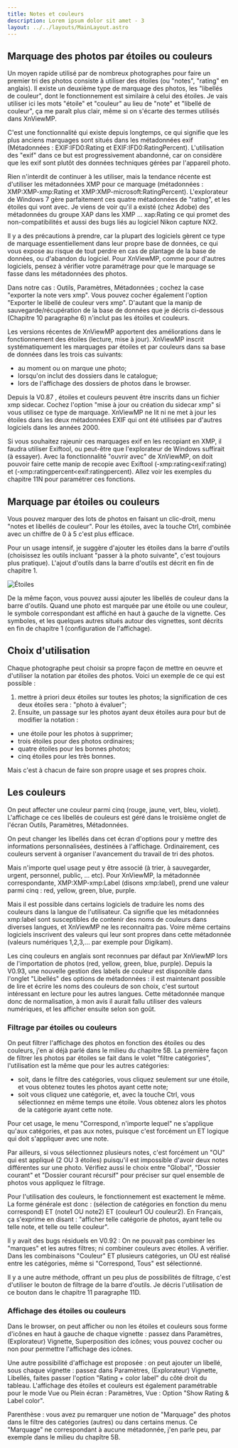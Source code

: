 ```yaml
---
title: Notes et couleurs
description: Lorem ipsum dolor sit amet - 3
layout: ../../layouts/MainLayout.astro
---
```


## Marquage des photos par étoiles ou couleurs

Un moyen rapide utilisé par de nombreux photographes pour faire un premier tri des photos consiste à utiliser des étoiles (ou "notes", "rating" en anglais). Il existe un deuxième type de marquage des photos, les "libellés de couleur", dont le fonctionnement est similaire à celui des étoiles. Je vais utiliser ici les mots "étoile" et "couleur" au lieu de "note" et "libellé de couleur", ça me paraît plus clair, même si on s'écarte des termes utilisés dans XnViewMP.

C'est une fonctionnalité qui existe depuis longtemps, ce qui signifie que les plus anciens marquages sont situés dans les métadonnées exif
(Métadonnées : EXIF:IFD0:Rating et EXIF:IFD0:RatingPercent). L'utilisation des "exif" dans ce but est progressivement abandonné, car on considère que les exif sont plutôt des données techniques gérées par l'appareil photo.

Rien n'interdit de continuer à les utiliser, mais la tendance récente est d'utiliser les métadonnées XMP pour ce marquage (métadonnées : XMP:XMP-xmp:Rating et XMP:XMP-microsoft:RatingPercent). L'explorateur de Windows 7 gère parfaitement ces quatre métadonnées de "rating", et les étoiles qui vont avec. Je viens de voir qu'il a existé (chez Adobe) des métadonnées du groupe XAP dans les XMP ... xap:Rating ce qui promet des non-compatibilités et aussi des bugs liés au logiciel Nikon capture NX2.

Il y a des précautions à prendre, car la plupart des logiciels gèrent ce type de marquage essentiellement dans leur propre base de données, ce qui vous expose au risque de tout perdre en cas de plantage de la base de données, ou d'abandon du logiciel. Pour XnViewMP, comme pour d'autres logiciels, pensez à vérifier votre paramétrage pour que le marquage se fasse dans les métadonnées des photos.

Dans notre cas : Outils, Paramètres, Métadonnées ; cochez la case "exporter la note vers xmp". Vous pouvez cocher également l'option "Exporter le libellé de couleur vers xmp". D'autant que la manip de sauvegarde/récupération de la base de données que je décris ci-dessous (Chapitre 10 paragraphe 6) n'inclut pas les étoiles et couleurs.

Les versions récentes de XnViewMP apportent des améliorations dans le fonctionnement des étoiles (lecture, mise à jour). XnViewMP inscrit systématiquement les marquages par étoiles et par couleurs dans sa base de données dans les trois cas suivants:
- au moment ou on marque une photo;
- lorsqu'on inclut des dossiers dans le catalogue;
- lors de l'affichage des dossiers de photos dans le browser.

Depuis la V0.87 , étoiles et couleurs peuvent être inscrits dans un fichier xmp sidecar. Cochez l'option "mise à jour ou création du sidecar xmp" si vous utilisez ce type de marquage. XnViewMP ne lit ni ne met à jour les étoiles dans les deux métadonnées EXIF qui ont été utilisées par d'autres logiciels dans les années 2000.

Si vous souhaitez rajeunir ces marquages exif en les recopiant en XMP, il faudra utiliser Exiftool, ou peut-être que l'explorateur de Windows suffirait (à essayer). Avec la fonctionnalité "ouvrir avec" de XnViewMP, on doit pouvoir faire cette manip de recopie avec Exiftool (-xmp:rating<exif:rating) et (-xmp:ratingpercent<exif:ratingpercent). Allez voir les exemples du chapitre 11N pour paramétrer ces fonctions.

## Marquage par étoiles ou couleurs

Vous pouvez marquer des lots de photos en faisant un clic-droit, menu "notes et libellés de couleur". Pour les étoiles, avec la touche Ctrl, combinée avec un chiffre de 0 à 5 c'est plus efficace.

Pour un usage intensif, je suggère d'ajouter les étoiles dans la barre d'outils (choisissez les outils incluant "passer à la photo suivante", c'est toujours plus pratique). L'ajout d'outils dans la barre d'outils est décrit en fin de chapitre 1.

![Étoiles](/tutoriel/xnvmp25.png)

De la même façon, vous pouvez aussi ajouter les libellés de couleur dans la barre d'outils. Quand une photo est marquée par une étoile ou une couleur, le symbole correspondant est affiché en haut à gauche de la vignette. Ces symboles, et les quelques autres situés autour des vignettes, sont décrits en fin de chapitre 1 (configuration de l'affichage).

## Choix d'utilisation

Chaque photographe peut choisir sa propre façon de mettre en oeuvre et d'utiliser la notation par étoiles des photos. Voici un exemple de ce qui est possible :
1. mettre à priori deux étoiles sur toutes les photos; la signification de ces deux étoiles sera : "photo à évaluer";
2. Ensuite, un passage sur les photos ayant deux étoiles aura pour but de modifier la notation :
- une étoile pour les photos à supprimer;
- trois étoiles pour des photos ordinaires;
- quatre étoiles pour les bonnes photos;
- cinq étoiles pour les très bonnes.

Mais c'est à chacun de faire son propre usage et ses propres choix.

## Les couleurs

On peut affecter une couleur parmi cinq (rouge, jaune, vert, bleu, violet). L'affichage ce ces libellés de couleurs est géré dans le troisième onglet de l'écran Outils, Paramètres, Métadonnées.

On peut changer les libellés dans cet écran d'options pour y mettre des informations personnalisées, destinées à l'affichage. Ordinairement, ces couleurs servent à organiser l'avancement du travail de tri des photos.

Mais n'importe quel usage peut y être associé (à trier, à sauvegarder, urgent, personnel, public, ... etc). Pour XnViewMP, la métadonnée correspondante, XMP:XMP-xmp:Label (disons xmp:label), prend une valeur parmi cinq : red, yellow, green, blue, purple.

Mais il est possible dans certains logiciels de traduire les noms des couleurs dans la langue de l'utilisateur. Ca signifie que les métadonnées xmp:label sont susceptibles de contenir des noms de couleurs dans diverses langues, et XnViewMP ne les reconnaitra pas. Voire même certains logiciels inscrivent des valeurs qui leur sont propres dans cette métadonnée (valeurs numériques 1,2,3,... par exemple pour Digikam).

Les cinq couleurs en anglais sont reconnues par défaut par XnViewMP lors de l'importation de photos (red, yellow, green, blue, purple). Depuis la V0.93, une nouvelle gestion des labels de couleur est disponible dans l'onglet "Libellés" des options de métadonnées : il est maintenant possible de lire et écrire les noms des couleurs de son choix, c'est surtout intéressant en lecture pour les autres langues. Cette métadonnée manque donc de normalisation, à mon avis il aurait fallu utiliser des valeurs numériques, et les afficher ensuite selon son goût.

### Filtrage par étoiles ou couleurs

On peut filtrer l'affichage des photos en fonction des étoiles ou des couleurs, j'en ai déjà parlé dans le milieu du chapitre 5B. La première façon de filtrer les photos par étoiles se fait dans le volet "filtre catégories", l'utilisation est la même que pour les autres catégories:
- soit, dans le filtre des catégories, vous cliquez seulement sur une étoile, et vous obtenez toutes les photos ayant cette note;
- soit vous cliquez une catégorie, et, avec la touche Ctrl, vous sélectionnez en même temps une étoile. Vous obtenez alors les photos de la catégorie ayant cette note.

Pour cet usage, le menu "Correspond, n'importe lequel" ne s'applique qu'aux catégories, et pas aux notes, puisque c'est forcément un ET logique qui doit s'appliquer avec une note.

Par ailleurs, si vous sélectionnez plusieurs notes, c'est forcément un "OU" qui est appliqué (2 OU 3 étoiles) puisqu'il est impossible d'avoir deux notes différentes sur une photo. Vérifiez aussi le choix entre "Global", "Dossier courant" et "Dossier courant récursif" pour préciser sur quel ensemble de photos vous appliquez le filtrage.

Pour l'utilisation des couleurs, le fonctionnement est exactement le même. La forme générale est donc : (sélection de catégories en fonction du menu correspond) ET (note1 OU note2) ET (couleur1 OU couleur2). En Français, ça s'exprime en disant : "afficher telle catégorie de photos, ayant telle ou telle note, et telle ou telle couleur".

Il y avait des bugs résiduels en V0.92 : On ne pouvait pas combiner les "marques" et les autres filtres; ni combiner couleurs avec étoiles. A vérifier. Dans les combinaisons "Couleur" ET plusieurs catégories, un OU est réalisé entre les catégories, même si "Correspond, Tous" est sélectionné.

Il y a une autre méthode, offrant un peu plus de possibilités de filtrage, c'est d'utiliser le bouton de filtrage de la barre d'outils. Je décris l'utilisation de ce bouton dans le chapitre 11 paragraphe 11D.

### Affichage des étoiles ou couleurs

Dans le browser, on peut afficher ou non les étoiles et couleurs sous forme d'icônes en haut à gauche de chaque vignette : passez dans Paramètres, (Explorateur) Vignette, Superposition des icônes; vous pouvez cocher ou non pour permettre l'affichage des icônes.

Une autre possibilité d'affichage est proposée : on peut ajouter un libellé, sous chaque vignette : passez dans Paramètres, (Explorateur) Vignette, Libellés, faites passer l'option "Rating + color label" du côté droit du tableau. L'affichage des étoiles et couleurs est également paramétrable pour le mode Vue ou Plein écran : Paramètres, Vue : Option "Show Rating & Label color".

Parenthèse : vous avez pu remarquer une notion de "Marquage" des photos dans le filtre des catégories (autres) ou dans certains menus. Ce "Marquage" ne correspondant à aucune métadonnée, j'en parle peu, par exemple dans le milieu du chapître 5B.
